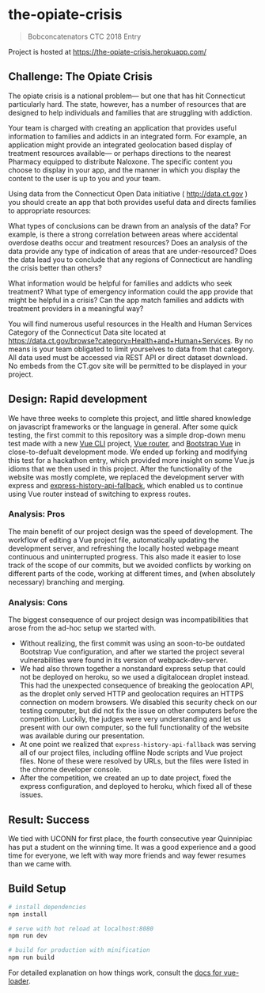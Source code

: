 # the-opiate-crisis

> Bobconcatenators CTC 2018 Entry

Project is hosted at https://the-opiate-crisis.herokuapp.com/

## Challenge: The Opiate Crisis
The opiate crisis is a national problem— but one that has hit Connecticut particularly hard.  The state, however, has a number of resources that are designed to help individuals and families that are struggling with addiction.

Your team is charged with creating an application that provides useful information to families and addicts in an integrated form.  For example, an application might provide an integrated geolocation based display of treatment resources available— or perhaps directions to the nearest Pharmacy equipped to distribute Naloxone.  The specific content you choose to display in your app, and the manner in which you display the content to the user is up to you and your team.

Using data from the Connecticut Open Data initiative ( http://data.ct.gov ) you should create an app that both provides useful data and directs families to appropriate resources:


What types of conclusions can be drawn from an analysis of the data?  For example, is there a strong correlation between areas where accidental overdose deaths occur and treatment resources?  Does an analysis of the data provide any type of indication of areas that are under-resourced?   Does the data lead you to conclude that any regions of Connecticut are handling the crisis better than others?


What information would be helpful for families and addicts who seek treatment?  What type of emergency information could the app provide that might be helpful in a crisis?  Can the app match families and addicts with treatment providers in a meaningful way?

You will find numerous useful resources in the Health and Human Services Category of the Connecticut Data site located at https://data.ct.gov/browse?category=Health+and+Human+Services.  By no means is your team obligated to limit yourselves to data from that category.  All data used must be accessed via REST API or direct dataset download.  No embeds from the CT.gov site will be permitted to be displayed in your project.

## Design: Rapid development
We have three weeks to complete this project, and little shared knowledge on javascript frameworks or the language in general. After some quick testing, the first commit to this repository was a simple drop-down menu test made with a new [Vue CLI](https://cli.vuejs.org/guide/) project, [Vue router](https://router.vuejs.org/), and [Bootstrap Vue](https://bootstrap-vue.js.org/) in close-to-defualt development mode. We ended up forking and modifying this test for a hackathon entry, which provided more insight on some Vue.js idioms that we then used in this project. After the functionality of the website was mostly complete, we replaced the development server with express and [express-history-api-fallback](https://www.npmjs.com/package/express-history-api-fallback), which enabled us to continue using Vue router instead of switching to express routes.

### Analysis: Pros
The main benefit of our project design was the speed of development. The workflow of editing a Vue project file, automatically updating the development server, and refreshing the locally hosted webpage meant continuous and uninterrupted progress. This also made it easier to lose track of the scope of our commits, but we avoided conflicts by working on different parts of the code, working at different times, and (when absolutely necessary) branching and merging.

### Analysis: Cons
The biggest consequence of our project design was incompatibilities that arose from the ad-hoc setup we started with.

- Without realizing, the first commit was using an soon-to-be outdated Bootstrap Vue configuration, and after we started the project several vulnerabilities were found in its version of webpack-dev-server.
- We had also thrown together a nonstandard express setup that could not be deployed on heroku, so we used a digitalocean droplet instead. This had the unexpected consequence of breaking the geolocation API, as the droplet only served HTTP and geolocation requires an HTTPS connection on modern browsers. We disabled this security check on our testing computer, but did not fix the issue on other computers before the competition. Luckily, the judges were very understanding and let us present with our own computer, so the full functionality of the website was available during our presentation.
- At one point we realized that `express-history-api-fallback` was serving all of our project files, including offline Node scripts and Vue project files. None of these were resolved by URLs, but the files were listed in the chrome developer console.
- After the competition, we created an up to date project, fixed the express configuration, and deployed to heroku, which fixed all of these issues.

## Result: Success
We tied with UCONN for first place, the fourth consecutive year Quinnipiac has put a student on the winning time. It was a good experience and a good time for everyone, we left with way more friends and way fewer resumes than we came with. 

## Build Setup

``` bash
# install dependencies
npm install

# serve with hot reload at localhost:8080
npm run dev

# build for production with minification
npm run build
```

For detailed explanation on how things work, consult the [docs for vue-loader](http://vuejs.github.io/vue-loader).
